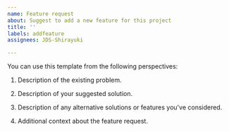 ```yaml
---
name: Feature request
about: Suggest to add a new feature for this project
title: ''
labels: addfeature
assignees: JDS-Shirayuki

---
```


You can use this template from the following perspectives:

1. Description of the existing problem.

2. Description of your suggested solution.

3. Description of any alternative solutions or features you've considered.

4. Additional context about the feature request.
